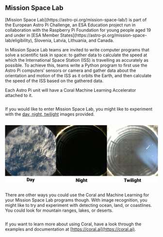 ## Mission Space Lab

<div style="display: flex; flex-wrap: wrap">
<div style="flex-basis: 200px; flex-grow: 1; margin-right: 15px;">
[Mission Space Lab](https://astro-pi.org/mission-space-lab/) is part of the European Astro Pi Challenge, an ESA Education project run in collaboration with the Raspberry Pi Foundation for young people aged 19 and under in [ESA Member States](https://astro-pi.org/mission-space-lab/eligibility), Slovenia, Latvia, Lithuania, and Canada.

In Mission Space Lab teams are invited to write computer programs that solve a scientific task in space: to gather data to calculate the speed at which the International Space Station (ISS) is travelling as accurately as possible. To achieve this, teams write a Python program to first use the Astro Pi computers’ sensors or camera and gather data about the orientation and motion of the ISS as it orbits the Earth, and then calculate the speed of the ISS based on the gathered data.

Each Astro Pi unit will have a Coral Machine Learning Accelerator attached to it.

</div>

If you would like to enter Mission Space Lab, you might like to experiment with the [day, night, twilight](https://drive.google.com/drive/folders/1owb4zoZzSMld5qX0edCwZ1qZ6ypnJQ_5?usp=sharing) images provided.

![Three images taken from the ISS showing the Earth in day, night, and twilight.](images/identification.png)

There are other ways you could use the Coral and Machine Learning for your Mission Space Lab programs though. With image recognition, you might like to try and experiment with detecting ocean, land, or coastlines. You could look for mountain ranges, lakes, or deserts.

If you want to learn more about using Coral, have a look through the examples and documentation at [https://coral.ai](https://coral.ai).
